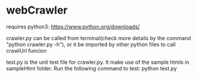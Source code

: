# webCrawler

requires python3: https://www.python.org/downloads/

crawler.py can be called from terminal(check more details by the command "python crawler.py -h"), or it be imported by other python files to call crawlUrl funcion

test.py is the unit test file for crawler.py. It make use of the sample htmls in sampleHtml folder. Run the following command to test: python test.py

